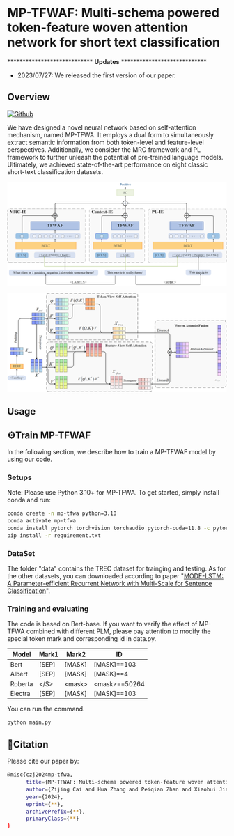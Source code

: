 # MP-TFWAF: Multi-schema powered token-feature woven attention network for short text classification



**************************** **Updates** ****************************

* 2023/07/27: We released the first version of our paper. 

## Overview

 [![Github](https://img.shields.io/badge/github-Aaronzijingcai/MPTFWA-pink.svg?logo=github)](https://github.com/Aaronzijingcai/MP-TFWA)

We have designed a novel neural network based on self-attention mechanism, named MP-TFWA. It employs a dual form to simultaneously extract semantic information from both token-level and feature-level perspectives. Additionally, we consider the MRC framework and PL framework to further unleash the potential of pre-trained language models. Ultimately, we achieved state-of-the-art performance on eight classic short-text classification datasets.

![total](figure/total.png)

![total](figure/tfwaf.png)

## Usage

## ⚙️Train MP-TFWAF

In the following section, we describe how to train a MP-TFWAF model by using our code.

### Setups

Note: Please use Python 3.10+ for MP-TFWA. To get started, simply install conda and run:

```bash
conda create -n mp-tfwa python=3.10
conda activate mp-tfwa
conda install pytorch torchvision torchaudio pytorch-cuda=11.8 -c pytorch -c nvidia
pip install -r requirement.txt
```

### DataSet

The folder "data" contains the TREC dataset for trainging and testing. As for the other datasets, you can downloaded according to paper "[MODE-LSTM: A Parameter-efficient Recurrent Network with Multi-Scale for Sentence Classification](https://github.com/qianlima-lab/MODE-LSTM)".

### Training and evaluating

The code is based on Bert-base. If you want to verify the effect of MP-TFWA combined with different PLM, please pay attention to modify the special token mark and corresponding id in data.py.

| Model   | Mark1 | Mark2   | ID             |
| ------- | ----- | ------- | -------------- |
| Bert    | [SEP] | [MASK]  | [MASK]==103    |
| Albert  | [SEP] | [MASK]  | [MASK]==4      |
| Roberta | \</S> | \<mask> | \<mask>==50264 |
| Electra | [SEP] | [MASK]  | [MASK]==103    |

You can run the command. 

```bash
python main.py
```

## 📝Citation

Please cite our paper by:

```bash
@misc{czj2024mp-tfwa,
      title={MP-TFWAF: Multi-schema powered token-feature woven attention network for short text classification}, 
      author={Zijing Cai and Hua Zhang and Peiqian Zhan and Xiaohui Jia and Yongjian Yan and Xiawen Song and Xie Bo},
      year={2024},
      eprint={**},
      archivePrefix={**},
      primaryClass={**}
}
```

